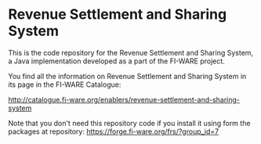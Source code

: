 Revenue Settlement and Sharing System
===========
This is the code repository for the Revenue Settlement and Sharing System, a Java implementation developed as a part of the FI-WARE project.

You find all the information on Revenue Settlement and Sharing System in its page in the FI-WARE Catalogue:

http://catalogue.fi-ware.org/enablers/revenue-settlement-and-sharing-system

Note that you don't need this repository code if you install it using form the packages at repository: https://forge.fi-ware.org/frs/?group_id=7  
